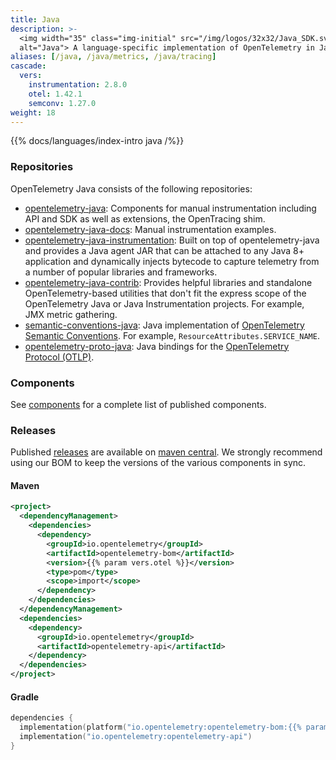 ```yaml
---
title: Java
description: >-
  <img width="35" class="img-initial" src="/img/logos/32x32/Java_SDK.svg"
  alt="Java"> A language-specific implementation of OpenTelemetry in Java.
aliases: [/java, /java/metrics, /java/tracing]
cascade:
  vers:
    instrumentation: 2.8.0
    otel: 1.42.1
    semconv: 1.27.0
weight: 18
---
```


{{% docs/languages/index-intro java /%}}

### Repositories

OpenTelemetry Java consists of the following repositories:

- [opentelemetry-java](https://github.com/open-telemetry/opentelemetry-java):
  Components for manual instrumentation including API and SDK as well as
  extensions, the OpenTracing shim.
- [opentelemetry-java-docs][]: Manual instrumentation examples.
- [opentelemetry-java-instrumentation](https://github.com/open-telemetry/opentelemetry-java-instrumentation):
  Built on top of opentelemetry-java and provides a Java agent JAR that can be
  attached to any Java 8+ application and dynamically injects bytecode to
  capture telemetry from a number of popular libraries and frameworks.
- [opentelemetry-java-contrib](https://github.com/open-telemetry/opentelemetry-java-contrib):
  Provides helpful libraries and standalone OpenTelemetry-based utilities that
  don't fit the express scope of the OpenTelemetry Java or Java Instrumentation
  projects. For example, JMX metric gathering.
- [semantic-conventions-java](https://github.com/open-telemetry/semantic-conventions-java):
  Java implementation of
  [OpenTelemetry Semantic Conventions](/docs/specs/semconv/). For example,
  `ResourceAttributes.SERVICE_NAME`.
- [opentelemetry-proto-java](https://github.com/open-telemetry/opentelemetry-proto-java):
  Java bindings for the [OpenTelemetry Protocol (OTLP)](/docs/specs/otlp/).

### Components

See [components] for a complete list of published components.

### Releases

Published [releases][] are available on [maven central][]. We strongly recommend
using our BOM to keep the versions of the various components in sync.

#### Maven

```xml
<project>
  <dependencyManagement>
    <dependencies>
      <dependency>
        <groupId>io.opentelemetry</groupId>
        <artifactId>opentelemetry-bom</artifactId>
        <version>{{% param vers.otel %}}</version>
        <type>pom</type>
        <scope>import</scope>
      </dependency>
    </dependencies>
  </dependencyManagement>
  <dependencies>
    <dependency>
      <groupId>io.opentelemetry</groupId>
      <artifactId>opentelemetry-api</artifactId>
    </dependency>
  </dependencies>
</project>
```

#### Gradle

```kotlin
dependencies {
  implementation(platform("io.opentelemetry:opentelemetry-bom:{{% param vers.otel %}}"))
  implementation("io.opentelemetry:opentelemetry-api")
}
```

[maven central]: https://mvnrepository.com/artifact/io.opentelemetry
[opentelemetry-java-docs]:
  https://github.com/open-telemetry/opentelemetry-java-docs#java-opentelemetry-examples
[releases]: https://github.com/open-telemetry/opentelemetry-java/releases
[components]: https://github.com/open-telemetry/opentelemetry-java#releases

